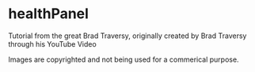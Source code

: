 # healthPanel
Tutorial from the great Brad Traversy, originally created by Brad Traversy through his YouTube Video

Images are copyrighted and not being used for a commerical purpose.
